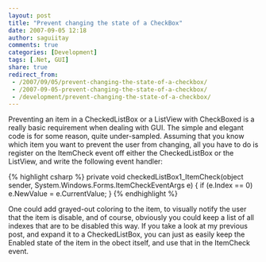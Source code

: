 ```yaml
---
layout: post
title: "Prevent changing the state of a CheckBox"
date: 2007-09-05 12:18
author: saguiitay
comments: true
categories: [Development]
tags: [.Net, GUI]
share: true
redirect_from:
 - /2007/09/05/prevent-changing-the-state-of-a-checkbox/
 - /2007-09-05-prevent-changing-the-state-of-a-checkbox/
 - /development/prevent-changing-the-state-of-a-checkbox/
---
```

Preventing an item in a CheckedListBox or a ListView with CheckBoxed is a really basic requirement when dealing with GUI. The simple and elegant code is for some reason, quite under-sampled. Assuming that you know which item you want to prevent the user from changing, all you have to do is register on the ItemCheck event off either the CheckedListBox or the ListView, and write the following event handler:

{% highlight csharp %}
private void checkedListBox1_ItemCheck(object sender, System.Windows.Forms.ItemCheckEventArgs e)
{
    if (e.Index == 0)
        e.NewValue = e.CurrentValue;
}
{% endhighlight %}

One could add grayed-out coloring to the item, to visually notify the user that the item is disable, and of course, obviously you could keep a list of all indexes that are to be disabled this way. If you take a look at my previous post, and expand it to a CheckedListBox, you can just as easily keep the Enabled state of the item in the obect itself, and use that in the ItemCheck event.




